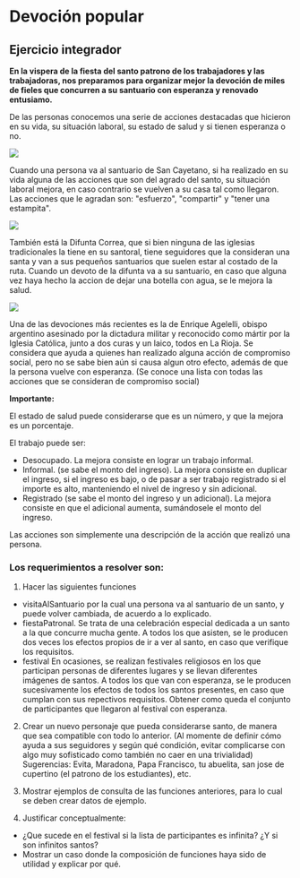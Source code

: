 # Devoción popular 

## Ejercicio integrador

**En la vispera de la fiesta del santo patrono de los trabajadores y las trabajadoras, nos preparamos para organizar mejor la devoción de miles de fieles que concurren a su santuario con esperanza y renovado entusiamo.**

De las personas conocemos una serie de acciones destacadas que hicieron en su vida, su situación laboral, su estado de salud y si tienen esperanza o no.

![](sancayetano.jpg)

Cuando una persona va al santuario de San Cayetano, si ha realizado en su vida alguna de las acciones que son del agrado del santo, su situación laboral mejora, en caso contrario se vuelven a su casa tal como llegaron. Las acciones que le agradan son: "esfuerzo", "compartir" y "tener una estampita".

![](difuntacorrea.jpg)

También está la Difunta Correa, que si bien ninguna de las iglesias tradicionales la tiene en su santoral, tiene seguidores que la consideran una santa y van a sus pequeños santuarios que suelen estar al costado de la ruta. Cuando un devoto de la difunta va a su santuario, en caso que alguna vez haya hecho la accion de dejar una botella con agua, se le mejora la salud.

![](angelelli.jpg)

Una de las devociones más recientes es la de Enrique Agelelli, obispo argentino asesinado por la dictadura militar y reconocido como mártir por la Iglesia Católica, junto a dos curas y un laico, todos en La Rioja. Se considera que ayuda a quienes han realizado alguna acción de compromiso social, pero no se sabe bien aún si causa algun otro efecto, además de que la persona vuelve con esperanza. (Se conoce una lista con todas las acciones que se consideran de compromiso social)

**Importante:**

El estado de salud puede considerarse que es un número, y que la mejora es un porcentaje.

El trabajo puede ser:

* Desocupado. La mejora consiste en lograr un trabajo informal.
* Informal. (se sabe el monto del ingreso). La mejora consiste en duplicar el ingreso, si el ingreso es bajo, o de pasar a ser trabajo registrado si el importe es alto, manteniendo el nivel de ingreso y sin adicional.
* Registrado (se sabe el monto del ingreso y un adicional). La mejora consiste en que el adicional aumenta, sumándosele el monto del ingreso.

Las acciones son simplemente una descripción de la acción que realizó una persona.

### Los requerimientos a resolver son:

1. Hacer las siguientes funciones
* visitaAlSantuario por la cual una persona va al santuario de un santo, y puede volver cambiada, de acuerdo a lo explicado.
* fiestaPatronal. Se trata de una celebración especial dedicada a un santo a la que concurre mucha gente. A todos los que asisten, se le producen dos veces los efectos propios de ir a ver al santo, en caso que verifique los requisitos.
* festival En ocasiones, se realizan festivales religiosos en los que participan personas de diferentes lugares y se llevan diferentes imágenes de santos. A todos los que van con esperanza, se le producen sucesivamente los efectos de todos los santos presentes, en caso que cumplan con sus repectivos requisitos. Obtener como queda el conjunto de participantes que llegaron al festival con esperanza.

2. Crear un nuevo personaje que pueda considerarse santo, de manera que sea compatible con todo lo anterior. (Al momente de definir cómo ayuda a sus seguidores y según qué condición, evitar complicarse con algo muy sofisticado como también no caer en una trivialidad) Sugerencias: Evita, Maradona, Papa Francisco, tu abuelita, san jose de cupertino (el patrono de los estudiantes), etc.

3. Mostrar ejemplos de consulta de las funciones anteriores, para lo cual se deben crear datos de ejemplo.

4. Justificar conceptualmente:

* ¿Que sucede en el festival si la lista de participantes es infinita? ¿Y si son infinitos santos?
* Mostrar un caso donde la composición de funciones haya sido de utilidad y explicar por qué.
